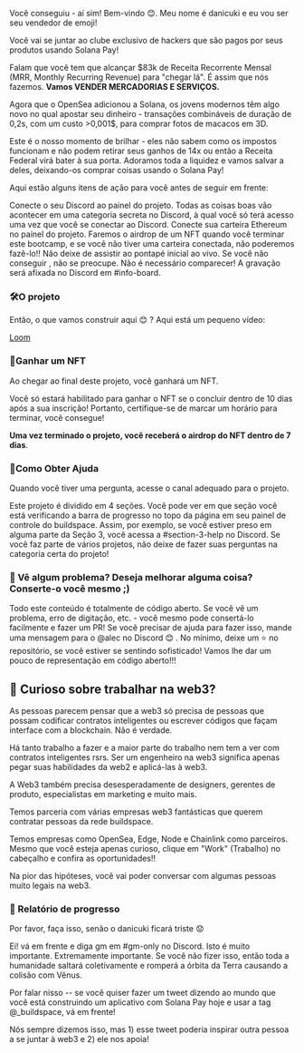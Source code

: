 Você conseguiu - aí sim! Bem-vindo 😊. Meu nome é danicuki e eu vou ser seu vendedor de emoji!

Você vai se juntar ao clube exclusivo de hackers que são pagos por seus produtos usando Solana Pay!

Falam que você tem que alcançar $83k de Receita Recorrente Mensal (MRR, Monthly Recurring Revenue) para "chegar lá". É assim que nós fazemos. **Vamos VENDER MERCADORIAS E SERVIÇOS.**

Agora que o OpenSea adicionou a Solana, os jovens modernos têm algo novo no qual apostar seu dinheiro - transações combináveis de duração de 0,2s, com um custo >0,001$, para comprar fotos de macacos em 3D.

Este é o nosso momento de brilhar - eles não sabem como os impostos funcionam e não podem retirar seus ganhos de 14x ou então a Receita Federal virá bater à sua porta. Adoramos toda a liquidez e vamos salvar a deles, deixando-os comprar coisas usando o Solana Pay!

Aqui estão alguns itens de ação para você antes de seguir em frente:

Conecte o seu Discord ao painel do projeto. Todas as coisas boas vão acontecer em uma categoria secreta no Discord, à qual você só terá acesso uma vez que você se conectar ao Discord. Conecte sua carteira Ethereum no painel do projeto. Faremos o airdrop de um NFT quando você terminar este bootcamp, e se você não tiver uma carteira conectada, não poderemos fazê-lo!! Não deixe de assistir ao pontapé inicial ao vivo. Se você não conseguir , não se preocupe. Não é necessário comparecer! A gravação será afixada no Discord em #info-board.


### 🛠O projeto

Então, o que vamos construir aqui 😊 ? Aqui está um pequeno vídeo:

[Loom](https://www.loom.com/share/634b5d504d6e4624b253bc33e8f6c47f)


### 💎Ganhar um NFT

Ao chegar ao final deste projeto, você ganhará um NFT.

Você só estará habilitado para ganhar o NFT se o concluir dentro de 10 dias após a sua inscrição! Portanto, certifique-se de marcar um horário para terminar, você consegue!

**Uma vez terminado o projeto, você receberá o airdrop do NFT dentro de 7 dias**.

### 🤚Como Obter Ajuda

Quando você tiver uma pergunta, acesse o canal adequado para o projeto.

Este projeto é dividido em 4 seções. Você pode ver em que seção você está verificando a barra de progresso no topo da página em seu painel de controle do buildspace. Assim, por exemplo, se você estiver preso em alguma parte da Seção 3, você acessa a #section-3-help no Discord. Se você faz parte de vários projetos, não deixe de fazer suas perguntas na categoria certa do projeto!

### 🤘 Vê algum problema? Deseja melhorar alguma coisa? Conserte-o você mesmo ;)

Todo este conteúdo é totalmente de código aberto. Se você vê um problema, erro de digitação, etc. - você mesmo pode consertá-lo facilmente e fazer um PR! Se você precisar de ajuda para fazer isso, mande uma mensagem para o @alec no Discord 😊 . No mínimo, deixe um ⭐ no repositório, se você estiver se sentindo sofisticado! Vamos lhe dar  um pouco de representação em código aberto!!!

## 👀 Curioso sobre trabalhar na web3?

As pessoas parecem pensar que a web3 só precisa de pessoas que possam codificar contratos inteligentes ou escrever códigos que façam interface com a blockchain. Não é verdade.

Há tanto trabalho a fazer e a maior parte do trabalho nem tem a ver com contratos inteligentes rsrs. Ser um engenheiro na web3 significa apenas pegar suas habilidades da web2 e aplicá-las à web3.

A Web3 também precisa desesperadamente de designers, gerentes de produto, especialistas em marketing e muito mais.

Temos parceria com várias empresas web3 fantásticas que querem contratar pessoas da rede buildspace.

Temos empresas como OpenSea, Edge, Node e Chainlink como parceiros. Mesmo que você esteja apenas curioso, clique em "Work" (Trabalho) no cabeçalho e confira as oportunidades!!

Na pior das hipóteses, você vai poder conversar com algumas pessoas muito legais na web3.

### 🚨 Relatório de progresso

Por favor, faça isso, senão o danicuki ficará triste 😟

Ei! vá em frente e diga gm em #gm-only no Discord. Isto é muito importante. Extremamente importante. Se você não fizer isso, então toda a humanidade saltará coletivamente e romperá a órbita da Terra causando a colisão com Vênus.

Por falar nisso -- se você quiser fazer um tweet dizendo ao mundo que você está construindo um aplicativo com Solana Pay hoje e usar a tag @_buildspace, vá em frente!

Nós sempre dizemos isso, mas 1) esse tweet poderia inspirar outra pessoa a se juntar à web3 e 2) ele nos apoia!

